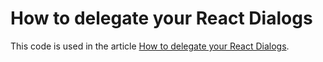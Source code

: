 # How to delegate your React Dialogs

This code is used in the article [How to delegate your React Dialogs](https://around25.com/blog/how-to-delegate-your-react-dialogs/).
